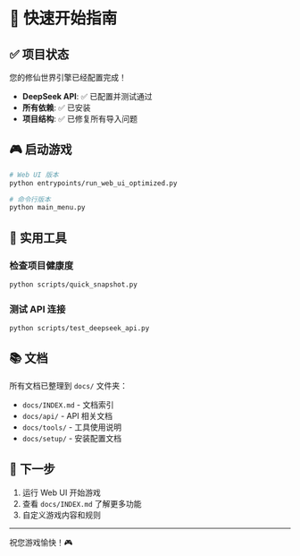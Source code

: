 # 🚀 快速开始指南

## ✅ 项目状态

您的修仙世界引擎已经配置完成！

- **DeepSeek API**: ✅ 已配置并测试通过
- **所有依赖**: ✅ 已安装
- **项目结构**: ✅ 已修复所有导入问题

## 🎮 启动游戏

```bash
# Web UI 版本
python entrypoints/run_web_ui_optimized.py

# 命令行版本
python main_menu.py
```

## 🔧 实用工具

### 检查项目健康度
```bash
python scripts/quick_snapshot.py
```

### 测试 API 连接
```bash
python scripts/test_deepseek_api.py
```

## 📚 文档

所有文档已整理到 `docs/` 文件夹：
- `docs/INDEX.md` - 文档索引
- `docs/api/` - API 相关文档
- `docs/tools/` - 工具使用说明
- `docs/setup/` - 安装配置文档

## 🎯 下一步

1. 运行 Web UI 开始游戏
2. 查看 `docs/INDEX.md` 了解更多功能
3. 自定义游戏内容和规则

---

祝您游戏愉快！🎮
